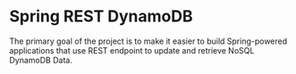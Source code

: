 # Spring REST DynamoDB #

The primary goal of the  project is to make it easier to build Spring-powered applications that use REST endpoint to update and retrieve NoSQL DynamoDB Data.
